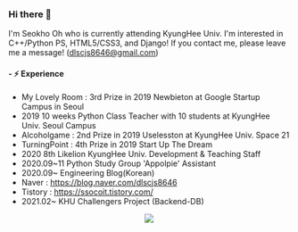 ### Hi there 👋

<!--
**alittlekitten/alittlekitten** is a ✨ _special_ ✨ repository because its `README.md` (this file) appears on your GitHub profile.

Here are some ideas to get you started:

- 🔭 I’m currently working on ...
- 🌱 I’m currently learning ...
- 👯 I’m looking to collaborate on ...
- 🤔 I’m looking for help with ...
- 💬 Ask me about ...
- 📫 How to reach me: ...
- 😄 Pronouns: ...
- ⚡ Fun fact: ...
-->

I'm Seokho Oh who is currently attending KyungHee Univ.
I'm interested in C++/Python PS, HTML5/CSS3, and Django!
If you contact me, please leave me a message! (dlscjs8646@gmail.com)

#### - ⚡ Experience
- My Lovely Room : 3rd Prize in 2019 Newbieton at Google Startup Campus in Seoul
- 2019 10 weeks Python Class Teacher with 10 students at KyungHee Univ. Seoul Campus
- Alcoholgame : 2nd Prize in 2019 Uselesston at KyungHee Univ. Space 21
- TurningPoint : 4th Prize in 2019 Start Up The Dream
- 2020 8th Likelion KyungHee Univ. Development & Teaching Staff
- 2020.09~11 Python Study Group 'Appolpie' Assistant
- 2020.09~ Engineering Blog(Korean)
- Naver : https://blog.naver.com/dlscjs8646
- Tistory : https://ssocoit.tistory.com/
- 2021.02~ KHU Challengers Project (Backend-DB)

<div align="center">
  <a href="https://hits.seeyoufarm.com"><img src="https://hits.seeyoufarm.com/api/count/incr/badge.svg?url=https%3A%2F%2Fgithub.com%2Falittlekitten&count_bg=%2353A27B&title_bg=%23555555&icon=&icon_color=%23E7E7E7&title=Hits&edge_flat=false"/></a>
</div>
